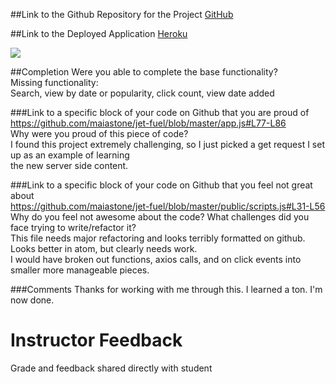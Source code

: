 ##Link to the Github Repository for the Project
[GitHub](https://github.com/maiastone/jet-fuel)

##Link to the Deployed Application
[Heroku](https://jetly.herokuapp.com/)

![](http://g.recordit.co/zjFrN2JkgE.gif)

##Completion
Were you able to complete the base functionality?  
Missing functionality:   
Search, view by date or popularity, click count, view date added

###Link to a specific block of your code on Github that you are proud of   
https://github.com/maiastone/jet-fuel/blob/master/app.js#L77-L86   
Why were you proud of this piece of code?      
I found this project extremely challenging, so I just picked a get request I set up as an example of learning    
the new server side content.   

###Link to a specific block of your code on Github that you feel not great about   
https://github.com/maiastone/jet-fuel/blob/master/public/scripts.js#L31-L56   
Why do you feel not awesome about the code? What challenges did you face trying to write/refactor it?   
This file needs major refactoring and looks terribly formatted on github.  Looks better in atom, but clearly needs work.   
I would have broken out functions, axios calls, and on click events into smaller more manageable pieces.   

###Comments
Thanks for working with me through this.  I learned a ton.  I'm now done.


# Instructor Feedback

Grade and feedback shared directly with student
